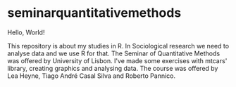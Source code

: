# seminarquantitativemethods

Hello, World!

This repository is about my studies in R. In Sociological research we need to analyse data and we use R for that.
The Seminar of Quantitative Methods was offered by University of Lisbon. I've made some exercises with mtcars' library, creating graphics and analysing data.
The course was offered by Lea Heyne, Tiago André Casal Silva and Roberto Pannico.
